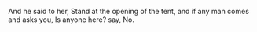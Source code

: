 And he said to her, Stand at the opening of the tent, and if any man comes and asks you, Is anyone here? say, No.
